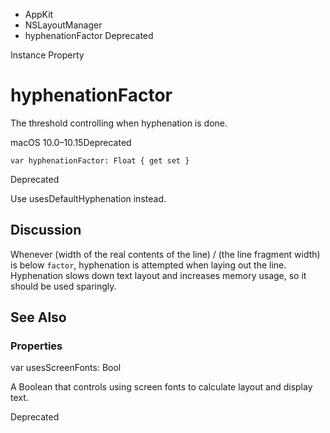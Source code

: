 

- AppKit
- NSLayoutManager
-  hyphenationFactor Deprecated

Instance Property

# hyphenationFactor

The threshold controlling when hyphenation is done.

macOS 10.0–10.15Deprecated

``` source
var hyphenationFactor: Float { get set }
```

Deprecated

Use usesDefaultHyphenation instead.

## Discussion

Whenever (width of the real contents of the line) / (the line fragment width) is below `factor`, hyphenation is attempted when laying out the line. Hyphenation slows down text layout and increases memory usage, so it should be used sparingly.

## See Also

### Properties

var usesScreenFonts: Bool

A Boolean that controls using screen fonts to calculate layout and display text.

Deprecated

